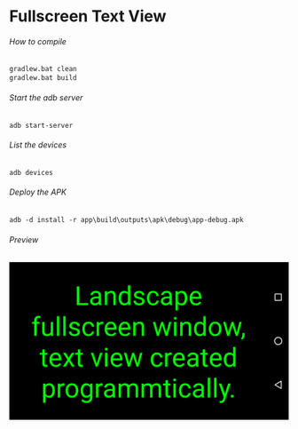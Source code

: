 Fullscreen Text View
====================

###### How to compile

```
gradlew.bat clean
gradlew.bat build
```

###### Start the adb server

```
adb start-server
```

###### List the devices

```
adb devices
```

###### Deploy the APK

```
adb -d install -r app\build\outputs\apk\debug\app-debug.apk
```
###### Preview
![fullscreenTextView][fullscreenTextView-image]

[//]: # "Image declaration"

[fullscreenTextView-image]: ./preview/fullscreenTextView.png "Fullscreen Text View"
